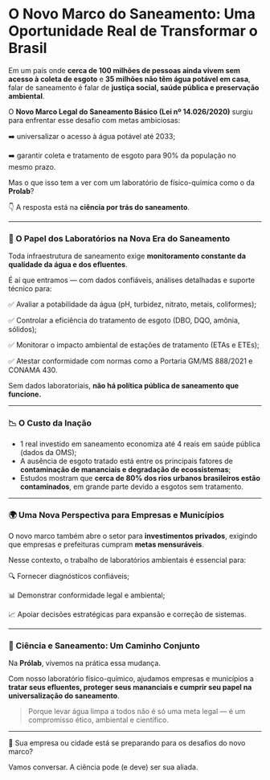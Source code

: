 # O Novo Marco do Saneamento: Uma Oportunidade Real de Transformar o Brasil

Em um país onde **cerca de 100 milhões de pessoas ainda vivem sem acesso à coleta de esgoto** e **35 milhões não têm água potável em casa**, falar de saneamento é falar de **justiça social, saúde pública e preservação ambiental**.

O **Novo Marco Legal do Saneamento Básico (Lei nº 14.026/2020)** surgiu para enfrentar esse desafio com metas ambiciosas:

➡️ universalizar o acesso à água potável até 2033;

➡️ garantir coleta e tratamento de esgoto para 90% da população no mesmo prazo.

Mas o que isso tem a ver com um laboratório de físico-química como o da **Prolab**?

👇 A resposta está na **ciência por trás do saneamento**.

---

### 🧪 O Papel dos Laboratórios na Nova Era do Saneamento

Toda infraestrutura de saneamento exige **monitoramento constante da qualidade da água e dos efluentes**.

É aí que entramos — com dados confiáveis, análises detalhadas e suporte técnico para:

✅ Avaliar a potabilidade da água (pH, turbidez, nitrato, metais, coliformes);

✅ Controlar a eficiência do tratamento de esgoto (DBO, DQO, amônia, sólidos);

✅ Monitorar o impacto ambiental de estações de tratamento (ETAs e ETEs);

✅ Atestar conformidade com normas como a Portaria GM/MS 888/2021 e CONAMA 430.

Sem dados laboratoriais, **não há política pública de saneamento que funcione.**

---

### 📉 O Custo da Inação

- 1 real investido em saneamento economiza até 4 reais em saúde pública (dados da OMS);
- A ausência de esgoto tratado está entre os principais fatores de **contaminação de mananciais e degradação de ecossistemas**;
- Estudos mostram que **cerca de 80% dos rios urbanos brasileiros estão contaminados**, em grande parte devido a esgotos sem tratamento.

---

### 🌍 Uma Nova Perspectiva para Empresas e Municípios

O novo marco também abre o setor para **investimentos privados**, exigindo que empresas e prefeituras cumpram **metas mensuráveis**.

Nesse contexto, o trabalho de laboratórios ambientais é essencial para:

🔍 Fornecer diagnósticos confiáveis;

📊 Demonstrar conformidade legal e ambiental;

📈 Apoiar decisões estratégicas para expansão e correção de sistemas.

---

### 🌱 Ciência e Saneamento: Um Caminho Conjunto

Na **Prólab**, vivemos na prática essa mudança.

Com nosso laboratório físico-químico, ajudamos empresas e municípios a **tratar seus efluentes, proteger seus mananciais e cumprir seu papel na universalização do saneamento**.

> Porque levar água limpa a todos não é só uma meta legal — é um compromisso ético, ambiental e científico.
> 

---

💬 Sua empresa ou cidade está se preparando para os desafios do novo marco?

Vamos conversar. A ciência pode (e deve) ser sua aliada.
